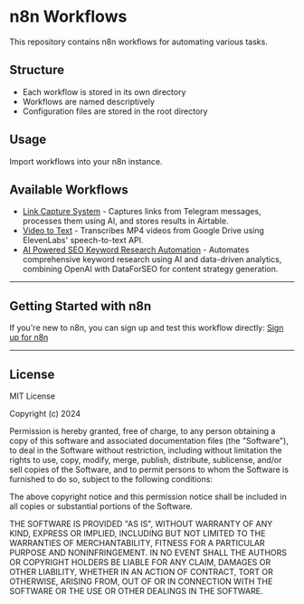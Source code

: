 # n8n Workflows

This repository contains n8n workflows for automating various tasks.

## Structure

- Each workflow is stored in its own directory
- Workflows are named descriptively
- Configuration files are stored in the root directory

## Usage

Import workflows into your n8n instance.

## Available Workflows

- [Link Capture System](Link%20Capture%20System/README.md) - Captures links from Telegram messages, processes them using AI, and stores results in Airtable.
- [Video to Text](Video%20to%20Text/README.md) - Transcribes MP4 videos from Google Drive using ElevenLabs' speech-to-text API.
- [AI Powered SEO Keyword Research Automation](AI-Powered%20SEO%20Keyword%20Research%20Automation/README.md) - Automates comprehensive keyword research using AI and data-driven analytics, combining OpenAI with DataForSEO for content strategy generation.

---

## Getting Started with n8n

If you're new to n8n, you can sign up and test this workflow directly:
[Sign up for n8n](https://n8n.partnerlinks.io/d25fz3175b1l)

---

## License

MIT License

Copyright (c) 2024

Permission is hereby granted, free of charge, to any person obtaining a copy
of this software and associated documentation files (the "Software"), to deal
in the Software without restriction, including without limitation the rights
to use, copy, modify, merge, publish, distribute, sublicense, and/or sell
copies of the Software, and to permit persons to whom the Software is
furnished to do so, subject to the following conditions:

The above copyright notice and this permission notice shall be included in all
copies or substantial portions of the Software.

THE SOFTWARE IS PROVIDED "AS IS", WITHOUT WARRANTY OF ANY KIND, EXPRESS OR
IMPLIED, INCLUDING BUT NOT LIMITED TO THE WARRANTIES OF MERCHANTABILITY,
FITNESS FOR A PARTICULAR PURPOSE AND NONINFRINGEMENT. IN NO EVENT SHALL THE
AUTHORS OR COPYRIGHT HOLDERS BE LIABLE FOR ANY CLAIM, DAMAGES OR OTHER
LIABILITY, WHETHER IN AN ACTION OF CONTRACT, TORT OR OTHERWISE, ARISING FROM,
OUT OF OR IN CONNECTION WITH THE SOFTWARE OR THE USE OR OTHER DEALINGS IN THE
SOFTWARE.
